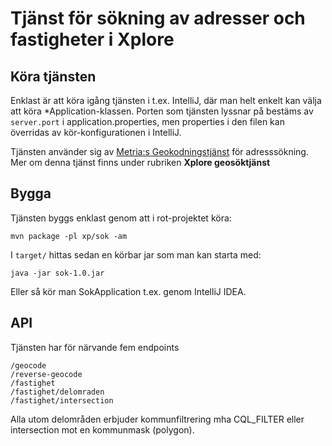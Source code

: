 # Tjänst för sökning av adresser och fastigheter i Xplore

## Köra tjänsten

Enklast är att köra igång tjänsten i t.ex. IntelliJ, där man helt enkelt kan välja att köra
*Application-klassen. Porten som tjänsten lyssnar på bestäms av `server.port` i application.properties, men
properties i den filen kan överridas av kör-konfigurationen i IntelliJ.

Tjänsten använder sig av [Metria:s Geokodningstjänst](https://wiki.metria.se/pages/viewpage.action?pageId=45061579) för adresssökning.
Mer om denna tjänst finns under rubriken **Xplore geosöktjänst**

## Bygga
Tjänsten byggs enklast genom att i rot-projektet köra:

    mvn package -pl xp/sok -am
    
I `target/` hittas sedan en körbar jar som man kan starta med:

    java -jar sok-1.0.jar

Eller så kör man SokApplication t.ex. genom IntelliJ IDEA.

## API
Tjänsten har för närvande fem endpoints

    /geocode
    /reverse-geocode
    /fastighet
    /fastighet/delomraden
    /fastighet/intersection
    
Alla utom delområden erbjuder kommunfiltrering mha CQL_FILTER eller intersection mot en kommunmask (polygon). 